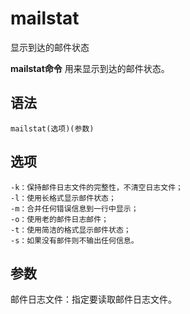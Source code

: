 # mailstat

显示到达的邮件状态


**mailstat命令** 用来显示到达的邮件状态。

##  语法

```
mailstat(选项)(参数)
```

##  选项

```
-k：保持邮件日志文件的完整性，不清空日志文件；
-l：使用长格式显示邮件状态；
-m：合并任何错误信息到一行中显示；
-o：使用老的邮件日志邮件；
-t：使用简洁的格式显示邮件状态；
-s：如果没有邮件则不输出任何信息。
```

##  参数

邮件日志文件：指定要读取邮件日志文件。


